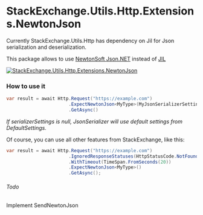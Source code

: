 # StackExchange.Utils.Http.Extensions.NewtonJson

Currently StackExchange.Utils.Http has dependency on Jil for Json serialization and deserialization.

This package allows to use [NewtonSoft Json.NET](https://www.newtonsoft.com/json) instead of [JIL](https://github.com/kevin-montrose/Jil)

[![StackExchange.Utils.Http.Extensions.NewtonJson](https://img.shields.io/badge/nuget-v0.0.3-green)](https://www.nuget.org/packages/StackExchange.Utils.Http.Extensions.NewtonJson/0.0.3)

### How to use it

```c#
var result = await Http.Request("https://example.com")  
                       .ExpectNewtonJson<MyType>(MyJsonSerializerSettings)
                       .GetAsync()
```

*If serializerSettings is null, JsonSerializer will use default settings from DefaultSettings.*

Of course, you can use all other features from StackExchange, like this:
```c#
var result = await Http.Request("https://example.com")
                       .IgnoredResponseStatuses(HttpStatusCode.NotFound)
                       .WithTimeout(TimeSpan.FromSeconds(20))
                       .ExpectNewtonJson<MyType>()
                       .GetAsync();
```

###### Todo

Implement SendNewtonJson
